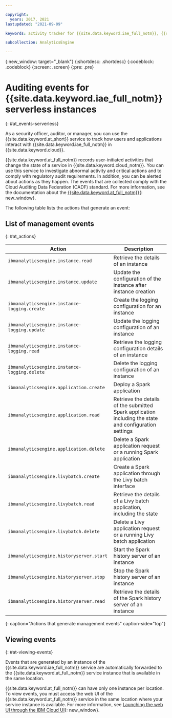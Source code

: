 ```yaml
---

copyright:
  years: 2017, 2021
lastupdated: "2021-09-09"

keywords: activity tracker for {{site.data.keyword.iae_full_notm}}, {{site.data.keyword.la_short}} for {{site.data.keyword.iae_full_notm}}, {{site.data.keyword.iae_full_notm}} events, {{site.data.keyword.iae_full_notm}} security, audit logs for {{site.data.keyword.iae_full_notm}}, viewing {{site.data.keyword.iae_full_notm}} events, {{site.data.keyword.iae_full_notm}} events

subcollection: AnalyticsEngine

---
```


{:new_window: target="_blank"}
{:shortdesc: .shortdesc}
{:codeblock: .codeblock}
{:screen: .screen}
{:pre: .pre}

# Auditing events for {{site.data.keyword.iae_full_notm}} serverless instances
{: #at_events-serverless}

As a security officer, auditor, or manager, you can use the {{site.data.keyword.at_short}} service to track how users and applications interact with {{site.data.keyword.iae_full_notm}} in {{site.data.keyword.cloud}}.

{{site.data.keyword.at_full_notm}} records user-initiated activities that change the state of a service in {{site.data.keyword.cloud_notm}}. You can use this service to investigate abnormal activity and critical actions and to comply with regulatory audit requirements. In addition, you can be alerted about actions as they happen. The events that are collected comply with the Cloud Auditing Data Federation (CADF) standard. For more information, see the documentation about the [{{site.data.keyword.at_full_notm}}](/docs/activity-tracker?topic=activity-tracker-getting-started){: new_window}.


The following table lists the actions that generate an event:

## List of management events
{: #at_actions}

| Action                                                    | Description      |
|-----------------------------------------------------------|------------------|
| `ibmanalyticsengine.instance.read`| Retrieve the details of an instance |
| `ibmanalyticsengine.instance.update`| Update the configuration of the instance after instance creation |
| `ibmanalyticsengine.instance-logging.create`| Create the logging configuration for an instance |
| `ibmanalyticsengine.instance-logging.update`| Update the logging configuration of an instance |
| `ibmanalyticsengine.instance-logging.read`| Retrieve the logging configuration details of an instance |
| `ibmanalyticsengine.instance-logging.delete` | Delete the logging configuration of an instance |
| `ibmanalyticsengine.application.create`| Deploy a Spark application |
| `ibmanalyticsengine.application.read` | Retrieve the details of the submitted Spark application including the state and configuration settings |
| `ibmanalyticsengine.application.delete` | Delete a Spark application request or a running Spark application |
| `ibmanalyticsengine.livybatch.create`| Create a Spark application through the Livy batch interface |
| `ibmanalyticsengine.livybatch.read`| Retrieve the details of a Livy batch application, including the state |
| `ibmanalyticsengine.livybatch.delete`| Delete a Livy application request or a running Livy batch application |
| `ibmanalyticsengine.historyserver.start` | Start the Spark history server of an instance |
| `ibmanalyticsengine.historyserver.stop` | Stop the Spark history server of an instance |
| `ibmanalyticsengine.historyserver.read` | Retrieve the details of the Spark history server of an instance |
{: caption="Actions that generate management events" caption-side="top"}


## Viewing events
{: #at-viewing-events}

Events that are generated by an instance of the {{site.data.keyword.iae_full_notm}} service are automatically forwarded to the {{site.data.keyword.at_full_notm}} service instance that is available in the same location.



{{site.data.keyword.at_full_notm}} can have only one instance per location. To view events, you must access the web UI of the {{site.data.keyword.at_full_notm}} service in the same location where your service instance is available. For more information, see [Launching the web UI through the IBM Cloud UI](/docs/activity-tracker?topic=activity-tracker-launch){: new_window}.
